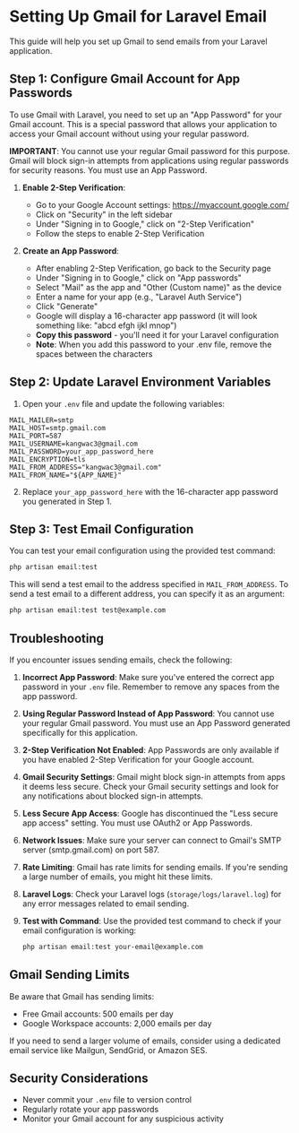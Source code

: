 # Setting Up Gmail for Laravel Email

This guide will help you set up Gmail to send emails from your Laravel application.

## Step 1: Configure Gmail Account for App Passwords

To use Gmail with Laravel, you need to set up an "App Password" for your Gmail account. This is a special password that allows your application to access your Gmail account without using your regular password.

**IMPORTANT**: You cannot use your regular Gmail password for this purpose. Gmail will block sign-in attempts from applications using regular passwords for security reasons. You must use an App Password.

1. **Enable 2-Step Verification**:
   - Go to your Google Account settings: https://myaccount.google.com/
   - Click on "Security" in the left sidebar
   - Under "Signing in to Google," click on "2-Step Verification"
   - Follow the steps to enable 2-Step Verification

2. **Create an App Password**:
   - After enabling 2-Step Verification, go back to the Security page
   - Under "Signing in to Google," click on "App passwords"
   - Select "Mail" as the app and "Other (Custom name)" as the device
   - Enter a name for your app (e.g., "Laravel Auth Service")
   - Click "Generate"
   - Google will display a 16-character app password (it will look something like: "abcd efgh ijkl mnop")
   - **Copy this password** - you'll need it for your Laravel configuration
   - **Note**: When you add this password to your .env file, remove the spaces between the characters

## Step 2: Update Laravel Environment Variables

1. Open your `.env` file and update the following variables:

```
MAIL_MAILER=smtp
MAIL_HOST=smtp.gmail.com
MAIL_PORT=587
MAIL_USERNAME=kangwac3@gmail.com
MAIL_PASSWORD=your_app_password_here
MAIL_ENCRYPTION=tls
MAIL_FROM_ADDRESS="kangwac3@gmail.com"
MAIL_FROM_NAME="${APP_NAME}"
```

2. Replace `your_app_password_here` with the 16-character app password you generated in Step 1.

## Step 3: Test Email Configuration

You can test your email configuration using the provided test command:

```bash
php artisan email:test
```

This will send a test email to the address specified in `MAIL_FROM_ADDRESS`. To send a test email to a different address, you can specify it as an argument:

```bash
php artisan email:test test@example.com
```

## Troubleshooting

If you encounter issues sending emails, check the following:

1. **Incorrect App Password**: Make sure you've entered the correct app password in your `.env` file. Remember to remove any spaces from the app password.

2. **Using Regular Password Instead of App Password**: You cannot use your regular Gmail password. You must use an App Password generated specifically for this application.

3. **2-Step Verification Not Enabled**: App Passwords are only available if you have enabled 2-Step Verification for your Google account.

4. **Gmail Security Settings**: Gmail might block sign-in attempts from apps it deems less secure. Check your Gmail security settings and look for any notifications about blocked sign-in attempts.

5. **Less Secure App Access**: Google has discontinued the "Less secure app access" setting. You must use OAuth2 or App Passwords.

6. **Network Issues**: Make sure your server can connect to Gmail's SMTP server (smtp.gmail.com) on port 587.

7. **Rate Limiting**: Gmail has rate limits for sending emails. If you're sending a large number of emails, you might hit these limits.

8. **Laravel Logs**: Check your Laravel logs (`storage/logs/laravel.log`) for any error messages related to email sending.

9. **Test with Command**: Use the provided test command to check if your email configuration is working:
   ```bash
   php artisan email:test your-email@example.com
   ```

## Gmail Sending Limits

Be aware that Gmail has sending limits:

- Free Gmail accounts: 500 emails per day
- Google Workspace accounts: 2,000 emails per day

If you need to send a larger volume of emails, consider using a dedicated email service like Mailgun, SendGrid, or Amazon SES.

## Security Considerations

- Never commit your `.env` file to version control
- Regularly rotate your app passwords
- Monitor your Gmail account for any suspicious activity

